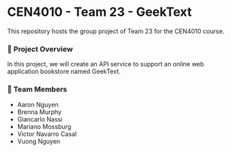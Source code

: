 # CEN4010 - Team 23 - GeekText
This repository hosts the group project of Team 23 for the CEN4010 course.

### 🌱 Project Overview
In this project, we will create an API service to support an online web application bookstore named GeekText.

### 👏 Team Members
- Aaron Nguyen
- Brenna Murphy
- Giancarlo Nassi
- Mariano Mossburg
- Victor Navarro Casal
- Vuong Nguyen
